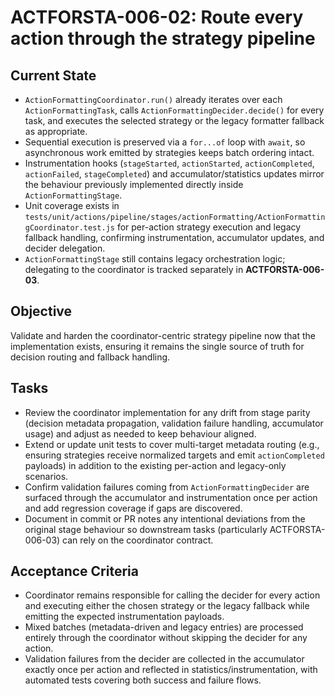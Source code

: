 # ACTFORSTA-006-02: Route every action through the strategy pipeline

## Current State
- `ActionFormattingCoordinator.run()` already iterates over each `ActionFormattingTask`, calls `ActionFormattingDecider.decide()` for every task, and executes the selected strategy or the legacy formatter fallback as appropriate.
- Sequential execution is preserved via a `for...of` loop with `await`, so asynchronous work emitted by strategies keeps batch ordering intact.
- Instrumentation hooks (`stageStarted`, `actionStarted`, `actionCompleted`, `actionFailed`, `stageCompleted`) and accumulator/statistics updates mirror the behaviour previously implemented directly inside `ActionFormattingStage`.
- Unit coverage exists in `tests/unit/actions/pipeline/stages/actionFormatting/ActionFormattingCoordinator.test.js` for per-action strategy execution and legacy fallback handling, confirming instrumentation, accumulator updates, and decider delegation.
- `ActionFormattingStage` still contains legacy orchestration logic; delegating to the coordinator is tracked separately in **ACTFORSTA-006-03**.

## Objective
Validate and harden the coordinator-centric strategy pipeline now that the implementation exists, ensuring it remains the single source of truth for decision routing and fallback handling.

## Tasks
- Review the coordinator implementation for any drift from stage parity (decision metadata propagation, validation failure handling, accumulator usage) and adjust as needed to keep behaviour aligned.
- Extend or update unit tests to cover multi-target metadata routing (e.g., ensuring strategies receive normalized targets and emit `actionCompleted` payloads) in addition to the existing per-action and legacy-only scenarios.
- Confirm validation failures coming from `ActionFormattingDecider` are surfaced through the accumulator and instrumentation once per action and add regression coverage if gaps are discovered.
- Document in commit or PR notes any intentional deviations from the original stage behaviour so downstream tasks (particularly ACTFORSTA-006-03) can rely on the coordinator contract.

## Acceptance Criteria
- Coordinator remains responsible for calling the decider for every action and executing either the chosen strategy or the legacy fallback while emitting the expected instrumentation payloads.
- Mixed batches (metadata-driven and legacy entries) are processed entirely through the coordinator without skipping the decider for any action.
- Validation failures from the decider are collected in the accumulator exactly once per action and reflected in statistics/instrumentation, with automated tests covering both success and failure flows.

